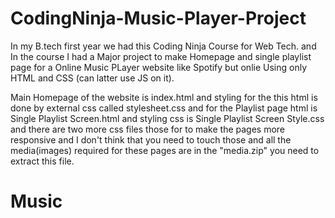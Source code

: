 # CodingNinja-Music-Player-Project
In my B.tech first year we had this Coding Ninja Course for Web Tech. and In the course I had a Major project to make Homepage and single playlist page for a Online Music PLayer website like Spotify but onlie Using only HTML and CSS (can latter use JS on it).


Main Homepage of the website is index.html and styling for the this html is done by external css called stylesheet.css and for the Playlist page html is Single Playlist Screen.html and styling css is Single Playlist Screen Style.css and there are two more css files those for to make the pages more responsive and I don't think that you need to touch those and all the media(images) required for these pages are in the "media.zip" you need to extract this file.
# Music
